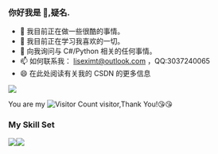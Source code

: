 ### 你好我是 👋,疑名.

- 🔭 我目前正在做一些很酷的事情。
- 🌱 我目前正在学习我喜欢的一切。
- 💬 向我询问与 C#/Python 相关的任何事情。
- 📫 如何联系我： liseximt@outlook.com ，QQ:3037240065
- 😄 在此处阅读有关我的 CSDN 的更多信息

![](https://github-readme-stats.vercel.app/api?username=wisdom-zhe&show_icons=true&theme=transparent)

You are my ![Visitor Count](https://profile-counter.glitch.me/wisdom-zhe/count.svg) visitor,Thank You!:kissing_heart::kissing_heart:

### My Skill Set

![](https://img.shields.io/badge/Java-ED8B00?style=for-the-badge&logo=openjdk&logoColor=white)![](https://img.shields.io/badge/Python-3776AB?style=for-the-badge&logo=python&logoColor=white)

